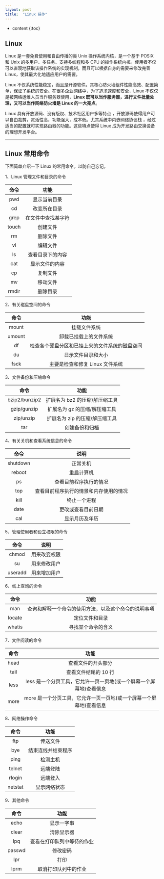 ```yaml
---
layout: post
title:  "Linux 操作"
---
```


* content
{:toc}

## Linux

Linux 是一套免费使用和自由传播的类 Unix 操作系统内核，是一个基于 POSIX 和 Unix 的多用户、多任务、支持多线程和多 CPU 的操作系统内核。使用者不仅可以直观地获取该操作系统的实现机制，而且可以根据自身的需要来修改完善 Linux，使其最大化地适应用户的需要。

Linux 不仅系统性能稳定，而且是开源软件。其核心防火墙组件性能高效、配置简单，保证了系统的安全。在很多企业网络中，为了追求速度和安全，Linux 不仅仅是被网络运维人员当作服务器使用，**Linux 既可以当作服务器，进行文件批量处理，又可以当作网络防火墙是 Linux 的一大亮点**。

<!-- more --> <!-- 摘要预览与正文的分隔符 -->

Linux 具有开放源码、没有版权、技术社区用户多等特点 ，开放源码使得用户可以自由裁剪，灵活性高，功能强大，成本低。尤其系统中内嵌网络协议栈 ，经过适当的配置就可实现路由器的功能。这些特点使得 Linux 成为开发路由交换设备的理想开发平台。 

---

## Linux 常用命令

下面简单介绍一下 Linux 的常用命令，以防自己忘记。

1、Linux 管理文件和目录的命令

| 命令  |        功能        |
| :---: | :----------------: |
|  pwd  |    显示当前目录    |
|  cd   |    改变所在目录    |
| grep  | 在文件中查找某字符 |
| touch |      创建文件      |
|  rm   |      删除文件      |
|  vi   |      编辑文件      |
|  ls   |  查看目录下的内容  |
|  cat  |   显示文件的内容   |
|  cp   |      复制文件      |
|  mv   |      移动文件      |
| rmdir |      删除目录      |

2、有关磁盘空间的命令

|  命令  |                      功能                      |
| :----: | :--------------------------------------------: |
| mount  |                  挂载文件系统                  |
| umount |             卸载已挂载上的文件系统             |
|   df   | 检查各个硬盘分区和已挂上来的文件系统的磁盘空间 |
|   du   |               显示文件目录和大小               |
|  fsck  |        主要是检查和修复 Linux 文件系统         |

3、文件备份和压缩命令

|     命令      |              功能              |
| :-----------: | :----------------------------: |
| bzip2/bunzip2 | 扩展名为 bz2 的压缩/解压缩工具 |
|  gzip/gunzip  | 扩展名为 gz 的压缩/解压缩工具  |
|   zip/unzip   | 扩展名为 zip 的压缩/解压缩工具 |
|      tar      |         创建备份和归档         |

4、有关关机和查看系统信息的命令

|   命令   |                  说明                  |
| :------: | :------------------------------------: |
| shutdown |                正常关机                |
|  reboot  |               重启计算机               |
|    ps    |         查看目前程序执行的情况         |
|   top    | 查看目前程序执行的情景和内存使用的情况 |
|   kill   |              终止一个进程              |
|   date   |           更改或查看目前日期           |
|   cal    |             显示月历及年历             |

5、管理使用者和设立权限的命令

|  命令   |     说明     |
| :-----: | :----------: |
|  chmod  | 用来改变权限 |
|   su    | 用来修改用户 |
| useradd | 用来增加用户 |

6、线上查询的命令

|  命令  |                         功能                         |
| :----: | :--------------------------------------------------: |
|  man   | 查询和解释一个命令的使用方法，以及这个命令的说明事项 |
| locate |                    定位文件和目录                    |
| whatis |                  寻找某个命令的含义                  |

7、文件阅读的命令

| 命令 |                             功能                             |
| :--: | :----------------------------------------------------------: |
| head |                      查看文件的开头部分                      |
| tail |                     查看文件结尾的 10 行                     |
| less | less 是一个分页工具，它允许一页一页地(或一个屏幕一个屏幕地)查看信息 |
| more | more 是一个分页工具，它允许一页一页地(或一个屏幕一个屏幕地)查看信息 |

8、网络操作命令

|  命令   |        功能        |
| :-----: | :----------------: |
|   ftp   |      传送文件      |
|   bye   | 结束连线并结束程序 |
|  ping   |      检测主机      |
| telnet  |      远端登陆      |
| rlogin  |      远端登入      |
| netstat |    显示网络状态    |

9、其他命令

|  命令  |            功能            |
| :----: | :------------------------: |
|  echo  |         显示一字串         |
| clear  |         清除显示器         |
|  lpq   | 查看在打印队列中等待的作业 |
| passwd |          修改密码          |
|  lpr   |            打印            |
|  lprm  |    取消打印队列中的作业    |